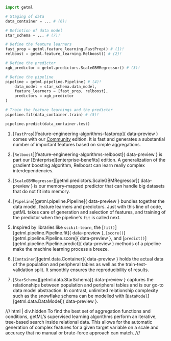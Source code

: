 ``` python hl_lines="11 17 24" linenums="1"
import getml

# Staging of data
data_container = ... # (6)!

# Defintion of data model
star_schema = ... # (7)!

# Define the feature learners
fast_prop = getml.feature_learning.FastProp() # (1)!
relboost = getml.feature_learning.Relboost() # (2)!

# Define the predictor
xgb_predictor = getml.predictors.ScaleGBMRegressor() # (3)!

# Define the pipeline
pipeline = getml.pipeline.Pipeline( # (4)!
    data_model = star_schema.data_model,
    feature_learners = [fast_prop, relboost],
    predictors = xgb_predictor
)

# Train the feature learnings and the predictor
pipeline.fit(data_container.train) # (5)!

pipeline.predict(data_container.test)
```

1.  [`FastProp`][feature-engineering-algorithms-fastprop]{ data-preview } comes with our [Community](https://github.com/getml/getml-community) edition. It is fast and generates a substantial number of important features based on simple aggregations.

2.  [`Relboost`][feature-engineering-algorithms-relboost]{ data-preview } is part our [Enterprise][enterprise-benefits] edition. A generalization of the gradient boosting algorithm, Relboost can learn really complex interdependencies.

3. [`ScaleGBMRegressor`][getml.predictors.ScaleGBMRegressor]{ data-preview } is our memory-mapped predictor that can handle big datasets that do not fit into memory.

4. [`Pipeline`][getml.pipeline.Pipeline]{ data-preview } bundles together the data model, feature learners and predictors. Just with this line of code, getML takes care of generation and selection of features, and training of the predictor when the pipeline's `fit` is called next.

5. Inspired by libraries like `scikit-learn`, the [`fit()`][getml.pipeline.Pipeline.fit]{ data-preview }, [`score()`][getml.pipeline.Pipeline.score]{ data-preview }, and [`predict()`][getml.pipeline.Pipeline.predict]{ data-preview } methods of a pipeline make the machine learning process a breeze.

6. [`Container`][getml.data.Container]{ data-preview } holds the actual data of the population and peripheral tables as well as the train-test-validation split. It smoothly ensures the reproducibility of results. 

7. [`StarSchema`][getml.data.StarSchema]{ data-preview } captures the relationships between population and peripheral tables and is our go-to data model abstraction. 
In contrast, unlimited relationship complexity such as the snowflake schema can be modelled with [`DataModel`][getml.data.DataModel]{ data-preview }.

/// html | div.hidden
To find the best set of aggregation functions and conditions, getML’s supervised learning algorithms perform an iterative, tree-based search inside relational data. This allows for the automatic generation of complex features for a given target variable on a scale and accuracy that no manual or brute-force approach can match.
///
